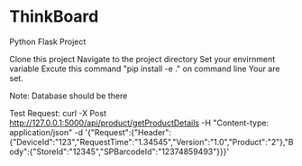 # ThinkBoard
Python Flask Project

Clone this project
Navigate to the project directory
Set your envirnment variable
Excute this command "pip install -e ." on command line
Your are set.

Note: Database should be there 

Test Request: curl -X Post http://127.0.0.1:5000/api/product/getProductDetails -H "Content-type: application/json"  -d '{"Request":{"Header":{"DeviceId":"123","RequestTime":"1.34545","Version":"1.0","Product":"2"},"Body":{"StoreId":"12345","SPBarcodeId":"12374859493"}}}'
